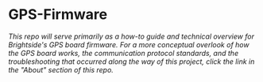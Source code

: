 # GPS-Firmware

_This repo will serve primarily as a how-to guide and technical overview for Brightside's GPS board firmware. For a more conceptual overlook of how the GPS board works, the communication protocol standards, and the troubleshooting that occurred along the way of this project, click the link in the "About" section of this repo._

